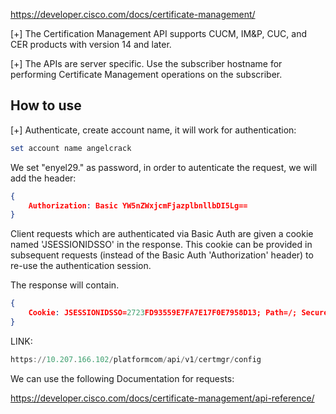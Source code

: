 https://developer.cisco.com/docs/certificate-management/

[+] The Certification Management API supports CUCM, IM&P, CUC, and CER products with version 14 and later.

[+] The APIs are server specific. Use the subscriber hostname for performing Certificate Management operations on the subscriber.

## How to use

[+] Authenticate, create account name, it will work for authentication:

```powershell
set account name angelcrack
```

We set "enyel29." as password, in order to autenticate the request, we will add the header:

```json
{
	Authorization: Basic YW5nZWxjcmFjazplbnllbDI5Lg==
}
```

Client requests which are authenticated via Basic Auth are given a cookie named 'JSESSIONIDSSO' in the response. This cookie can be provided in subsequent requests (instead of the Basic Auth 'Authorization' header) to re-use the authentication session.

The response will contain.

```json
{
	Cookie: JSESSIONIDSSO=2723FD93559E7FA7E17F0E7958D13; Path=/; Secure; HttpOnly
}
```

LINK:

```powershell
https://10.207.166.102/platformcom/api/v1/certmgr/config
```

We can use the following Documentation for requests:

https://developer.cisco.com/docs/certificate-management/api-reference/

